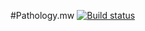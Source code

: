 #Pathology.mw
[![Build status](https://codeship.com/projects/f34b38b0-b32d-0132-ce76-36651b06ce13/status?branch=develop)](https://codeship.com/projects/70156)
